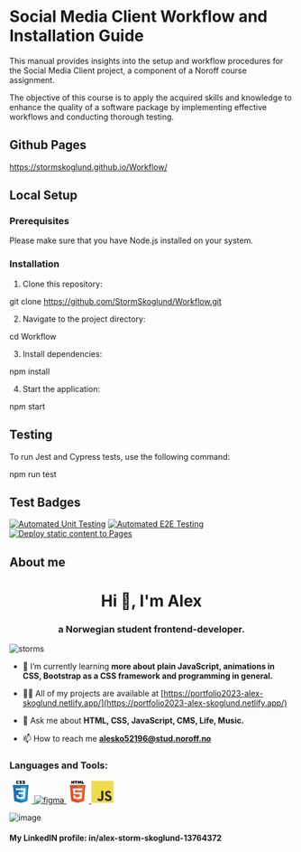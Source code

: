 # Social Media Client Workflow and Installation Guide

This manual provides insights into the setup and workflow procedures for the Social Media Client project, a component of a Noroff course assignment.

The objective of this course is to apply the acquired skills and knowledge to enhance the quality of a software package by implementing effective workflows and conducting thorough testing.

## Github Pages

https://stormskoglund.github.io/Workflow/

## Local Setup

### Prerequisites

Please make sure that you have Node.js installed on your system.

### Installation

1. Clone this repository:

git clone https://github.com/StormSkoglund/Workflow.git

2. Navigate to the project directory:

cd Workflow

3. Install dependencies:

npm install

4. Start the application:

npm start

## Testing

To run Jest and Cypress tests, use the following command:

npm run test

## Test Badges
[![Automated Unit Testing](https://github.com/StormSkoglund/Workflow/actions/workflows/unit-test.yml/badge.svg)](https://github.com/StormSkoglund/Workflow/actions/workflows/unit-test.yml)
[![Automated E2E Testing](https://github.com/StormSkoglund/Workflow/actions/workflows/e2e-test.yml/badge.svg)](https://github.com/StormSkoglund/Workflow/actions/workflows/e2e-test.yml)
[![Deploy static content to Pages](https://github.com/StormSkoglund/Workflow/actions/workflows/pages.yml/badge.svg)](https://github.com/StormSkoglund/Workflow/actions/workflows/pages.yml)

## About me

<h1 align="center">Hi 👋, I'm Alex</h1>
<h3 align="center">a Norwegian student frontend-developer.</h3>

<p align="left"> <img src="https://komarev.com/ghpvc/?username=storms&label=Profile%20views&color=50e510&style=flat" alt="storms" /> </p>

- 🌱 I’m currently learning **more about plain JavaScript, animations in CSS, Bootstrap as a CSS framework and programming in general.**

- 👨‍💻 All of my projects are available at [https://portfolio2023-alex-skoglund.netlify.app/](https://portfolio2023-alex-skoglund.netlify.app/)

- 💬 Ask me about **HTML, CSS, JavaScript, CMS, Life, Music.**

- 📫 How to reach me **alesko52196@stud.noroff.no**

<p align="left">
</p>

<h3 align="left">Languages and Tools:</h3>
<p align="left"> <a href="https://www.w3schools.com/css/" target="_blank" rel="noreferrer"> <img src="https://raw.githubusercontent.com/devicons/devicon/master/icons/css3/css3-original-wordmark.svg" alt="css3" width="40" height="40"/> </a> <a href="https://www.figma.com/" target="_blank" rel="noreferrer"> <img src="https://www.vectorlogo.zone/logos/figma/figma-icon.svg" alt="figma" width="40" height="40"/> </a> <a href="https://www.w3.org/html/" target="_blank" rel="noreferrer"> <img src="https://raw.githubusercontent.com/devicons/devicon/master/icons/html5/html5-original-wordmark.svg" alt="html5" width="40" height="40"/> </a> <a href="https://developer.mozilla.org/en-US/docs/Web/JavaScript" target="_blank" rel="noreferrer"> <img src="https://raw.githubusercontent.com/devicons/devicon/master/icons/javascript/javascript-original.svg" alt="javascript" width="40" height="40"/> </a> </p>

![image](https://avatars.githubusercontent.com/u/125978969?v=4)

<h4 align="left"> My LinkedIN profile: in/alex-storm-skoglund-13764372 </h4>
